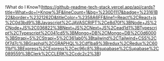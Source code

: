 !What do I Know?(https://github-readme-tech-stack.vercel.app/api/cards?title=What+do+I+Know%3F&lineCount=1&bg=%230D1117&badge=%23161B22&border=%2321262D&titleColor=%2358A6FF&line1=React%2CReact+js%2C0d3bd9%3BJavascript%2CJAVASCRIPT%2Ce8d70f%3BNode+JS%2CNode+JS%2C036822%3BNext+JS%2CNext+JS%2Cead1d1%3BTypescript%2CTypescript%2C041cd5%3BMongo+DB%2CMongo+DB%2C0d6000%3BStrapi+5%2CStrapi+5%2C361ab0%3Btailwind%2CTailwind+CSS%2C0f7d7c%3BGraphql%2CGRAPHQL%2Cdf1ba9%3Bredux%2CRedux%2C6011bf%3BExpress%2CExpress%2Cec96c8%3Bsupabase%2CSupabase%2C089559%3BClerk%2CCLERK%2Ccdc2c2%3B)
